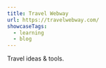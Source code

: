 ```yaml
---
title: Travel Webway
url: https://travelwebway.com/
showcaseTags:
  - learning
  - blog
---
```


Travel ideas & tools.
